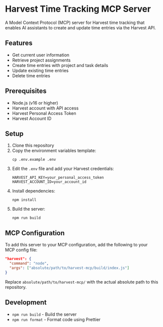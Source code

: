# Harvest Time Tracking MCP Server

A Model Context Protocol (MCP) server for Harvest time tracking that enables AI assistants to create and update time entries via the Harvest API.

## Features

- Get current user information
- Retrieve project assignments
- Create time entries with project and task details
- Update existing time entries
- Delete time entries

## Prerequisites

- Node.js (v16 or higher)
- Harvest account with API access
- Harvest Personal Access Token
- Harvest Account ID

## Setup

1. Clone this repository
2. Copy the environment variables template:
   ```
   cp .env.example .env
   ```
3. Edit the `.env` file and add your Harvest credentials:
   ```
   HARVEST_API_KEY=your_personal_access_token
   HARVEST_ACCOUNT_ID=your_account_id
   ```
4. Install dependencies:
   ```
   npm install
   ```
5. Build the server:
   ```
   npm run build
   ```

## MCP Configuration

To add this server to your MCP configuration, add the following to your MCP config file:

```json
"harvest": {
  "command": "node",
  "args": ["absolute/path/to/harvest-mcp/build/index.js"]
}
```

Replace `absolute/path/to/harvest-mcp/` with the actual absolute path to this repository.

## Development

- `npm run build` - Build the server
- `npm run format` - Format code using Prettier
